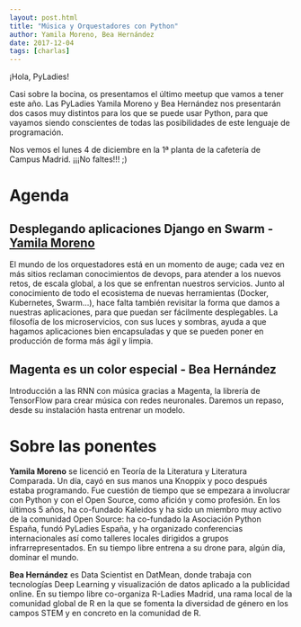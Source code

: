 ```yaml
---
layout: post.html
title: "Música y Orquestadores con Python"
author: Yamila Moreno, Bea Hernández
date: 2017-12-04
tags: [charlas]
---
```


¡Hola, PyLadies!

Casi sobre la bocina, os presentamos el último meetup que vamos a tener este año. Las PyLadies Yamila Moreno y Bea Hernández nos presentarán dos casos muy distintos para los que se puede usar Python, para que vayamos siendo conscientes de todas las posibilidades de este lenguaje de programación.

Nos vemos el lunes 4 de diciembre en la 1ª planta de la cafetería de Campus Madrid. ¡¡¡No faltes!!! ;)

# Agenda

## **Desplegando aplicaciones Django en Swarm - [Yamila Moreno](https://moduslaborandi.net/)**

El mundo de los orquestadores está en un momento de auge; cada vez en más sitios reclaman conocimientos de devops, para atender a los nuevos retos, de escala global, a los que se enfrentan nuestros servicios.
Junto al conocimiento de todo el ecosistema de nuevas herramientas (Docker, Kubernetes, Swarm...), hace falta también revisitar la forma que damos a nuestras aplicaciones, para que puedan ser fácilmente desplegables. La filosofía de los microservicios, con sus luces y sombras, ayuda a que hagamos aplicaciones bien encapsuladas y que se pueden poner en producción de forma más ágil y limpia.

## **Magenta es un color especial - Bea Hernández**

Introducción a las RNN con música gracias a Magenta, la librería de TensorFlow para crear música con redes neuronales. Daremos un repaso, desde su instalación hasta entrenar un modelo.

# Sobre las ponentes

**Yamila Moreno** se licenció en Teoría de la Literatura y Literatura Comparada. Un día, cayó en sus manos una Knoppix y poco después estaba programando. Fue cuestión de tiempo que se empezara a involucrar con Python y con el Open Source, como afición y como profesión.
En los últimos 5 años, ha co-fundado Kaleidos y ha sido un miembro muy activo de la comunidad Open Source: ha co-fundado la Asociación Python España, fundó PyLadies España, y ha organizado conferencias internacionales así como talleres locales dirigidos a grupos infrarrepresentados. En su tiempo libre entrena a su drone para, algún día, dominar el mundo.

**Bea Hernández** es Data Scientist en DatMean, donde trabaja con tecnologías Deep Learning y visualización de datos aplicado a la publicidad online.
En su tiempo libre co-organiza R-Ladies Madrid, una rama local de la comunidad global de R en la que se fomenta la diversidad de género en los campos STEM y en concreto en la comunidad de R.